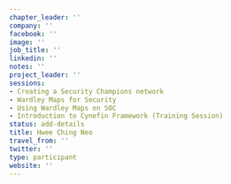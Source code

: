 ```yaml
---
chapter_leader: ''
company: ''
facebook: ''
image: ''
job_title: ''
linkedin: ''
notes: ''
project_leader: ''
sessions:
- Creating a Security Champions network
- Wardley Maps for Security
- Using Wardley Maps on SOC
- Introduction to Cynefin Framework (Training Session)
status: add-details
title: Hwee Ching Neo
travel_from: ''
twitter: ''
type: participant
website: ''
---
```


<!-- put more details about participant here -->
